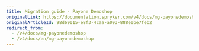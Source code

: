 ```yaml
---
title: Migration guide - Payone Demoshop
originalLink: https://documentation.spryker.com/v4/docs/mg-payonedemoshop
originalArticleId: 98d69015-e8f3-4caa-a093-888e0be7feb2
redirect_from:
  - /v4/docs/mg-payonedemoshop
  - /v4/docs/en/mg-payonedemoshop
---
```



